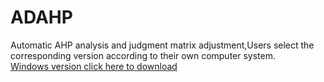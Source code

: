 # ADAHP
Automatic AHP analysis and judgment matrix adjustment,Users select the corresponding version according to their own computer system.<br>
[Windows version click here to download](https://github.com/gccaizr/ADAHP/releases/download/v1.0/windows_redistribution.zip)
